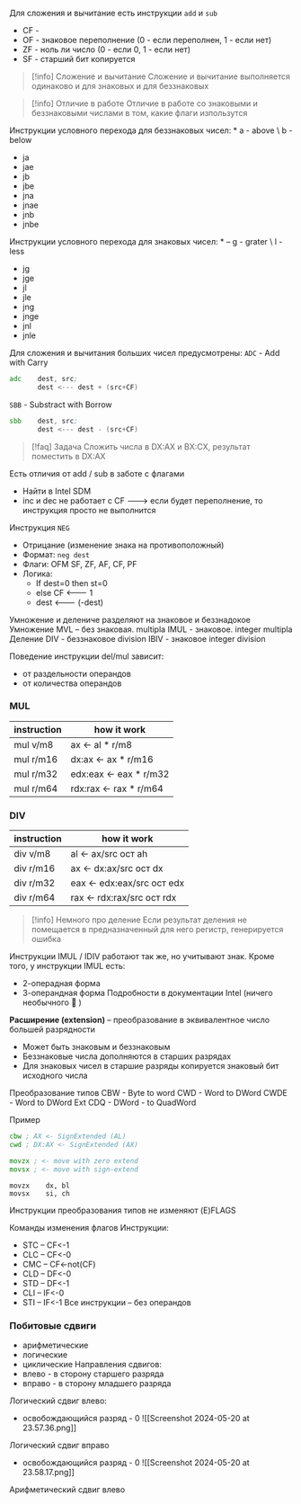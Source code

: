 Для сложения и вычитание есть инструкции `add` и `sub`
- CF -
- OF - знаковое переполнение (0 - если переполнен, 1 - если нет)
- ZF - ноль ли число (0 - если 0, 1 - если нет)
- SF - старший бит копируется

>[!info] Сложение и вычитание
>Сложение и вычитание выполняется одинаково и для знаковых и для беззнаковых 

>[!info] Отличие в работе
>Отличие в работе со знаковыми и беззнаковыми числами в том, какие флаги изпользутся
>

Инструкции условного перехода для беззнаковых чисел:
\* a - above \\ b - below
- ja
- jae
- jb
- jbe
- jna
- jnae
- jnb
- jnbe

Инструкции условного перехода для знаковых чисел:
\* – g - grater \\ l - less
- jg
- jge
- jl
- jle
- jng
- jnge
- jnl
- jnle

Для сложения и вычитания больших чисел предусмотрены:
`ADC` - Add with Carry
```FASM
adc    dest, src;
       dest <--- dest + (src+CF)
```
`SBB` - Substract with Borrow
```FASM
sbb    dest, src;
       dest <--- dest - (src+CF)
```


>[!faq] Задача
>Сложить числа в DX:AX и BX:CX, результат поместить в DX:AX

Есть отличия от add / sub в заботе с флагами
- Найти в Intel SDM
- inc и dec не работает с CF ---> если будет переполнение, то инструкция просто не выполнится

Инструкция `NEG`
- Отрицание (изменение знака на противоположный)
- Формат: `neg dest`
- Флаги: OFM SF, ZF, AF, CF, PF
- Логика:
	- If dest=0 then st=0
	- else CF <--- 1
	- dest <--- (-dest)

Умножение и делениче разделяют на знаковое и беззнадокое
Умножение
		MVL – без знаковая. multipla
		IMUL - знаковое.  integer multipla
Деление
		DIV - беззнаковое division
		IBIV - знаковое integer division

Поведение инструкции del/mul зависит:
- от раздельности операндов
- от количества операндов

### MUL

| instruction | how it work             |
| ----------- | ----------------------- |
| mul v/m8    | ax <- al \* r/m8        |
| mul r/m16   | dx:ax <- ax \* r/m16    |
| mul r/m32   | edx:eax <- eax \* r/m32 |
| mul r/m64   | rdx:rax <- rax \* r/m64 |
### DIV

| instruction | how it work                |
| ----------- | -------------------------- |
| div v/m8    | al <- ax/src ост ah        |
| div r/m16   | ax <- dx:ax/src  ост dx    |
| div r/m32   | eax <- edx:eax/src ост edx |
| div r/m64   | rax <- rdx:rax/src ост rdx |
>[!info] Немного про деление
>Если результат деления не помещается в предназначенный для него регистр, генерируется ошибка

Инструкции IMUL / IDIV работают так же, но учитывают знак. Кроме того, у инструкции IMUL есть:
- 2-операдная форма
- 3-операндная форма
Подробности в документации Intel (ничего необычного 🥲  )

**Расширение (extension)** – преобразование в эквивалентное число большей разрядности
- Может быть знаковым и беззнаковым
- Беззнаковые числа дополняются в старших разрядах
- Для знаковых чисел в старшие разряды копируется знаковый бит исходного числа

Преобразование типов
	CBW - Byte to word
	CWD - Word to DWord
	CWDE - Word to DWord Ext
	CDQ - DWord - to QuadWord

Пример
```FASM
cbw ; AX <- SignExtended (AL)
cwd ; DX:AX <- SignExtended (AX)

movzx ; <- move with zero extend
movsx ; <- move with sign-extend
```

```
movzx    dx, bl
movsx    si, ch
```

Инструкции преобразования типов не изменяют (E)FLAGS

Команды изменения флагов
Инструкции:
- STC – CF<-1
- CLC – CF<-0
- CMC – CF<-not(CF)
- CLD – DF<-0
- STD – DF<-1
- CLI – IF<-0
- STI – IF<-1
Все инструкции – без операндов

### Побитовые сдвиги
- арифметические
- логические
- циклические
Направления сдвигов:
- влево - в сторону старшего разряда
- вправо - в сторону младшего разряда

Логический сдвиг влево:
- освобождающийся разряд - 0
 ![[Screenshot 2024-05-20 at 23.57.36.png]]

Логический сдвиг вправо
- освобождающийся разряд - 0
![[Screenshot 2024-05-20 at 23.58.17.png]]

Арифметический сдвиг влево